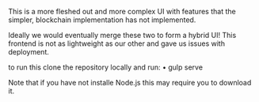 This is a more fleshed out and more complex UI with features that the simpler, blockchain implementation has not implemented. 

Ideally we would eventually merge these two to form a hybrid UI! This frontend is not as lightweight as our other and gave us issues with deployment.

to run this clone the repository locally and run: 
    • gulp serve
    
Note that if you have not installe Node.js this may require you to download it.
